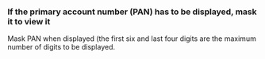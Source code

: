 ### If the primary account number (PAN) has to be displayed, mask it to view it

Mask PAN when displayed (the first six and last four digits are the maximum number of digits to be displayed.
